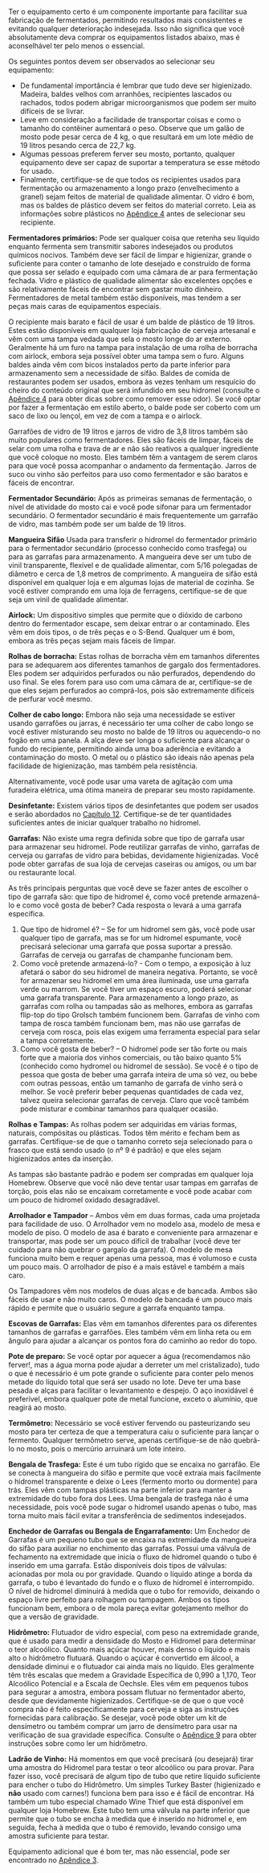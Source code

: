 Ter o equipamento certo é um componente importante para facilitar sua fabricação de fermentados, permitindo resultados mais consistentes e evitando qualquer deterioração indesejada. Isso não significa que você absolutamente deva comprar os equipamentos listados abaixo, mas é aconselhável ter pelo menos o essencial.

Os seguintes pontos devem ser observados ao selecionar seu equipamento:

- De fundamental importância é lembrar que tudo deve ser higienizado. Madeira, baldes velhos com arranhões, recipientes lascados ou rachados, todos podem abrigar microorganismos que podem ser muito difíceis de se livrar.
- Leve em consideração a facilidade de transportar coisas e como o tamanho do contêiner aumentará o peso. Observe que um galão de mosto pode pesar cerca de 4 kg, o que resultará em um lote médio de 19 litros pesando cerca de 22,7 kg.
- Algumas pessoas preferem ferver seu mosto, portanto, qualquer equipamento deve ser capaz de suportar a temperatura se esse método for usado.
- Finalmente, certifique-se de que todos os recipientes usados para fermentação ou armazenamento a longo prazo (envelhecimento a granel) sejam feitos de material de qualidade alimentar. O vidro é bom, mas os baldes de plástico devem ser feitos do material correto. Leia as informações sobre plásticos no [Apêndice 4](../appendix/4-plastics.md) antes de selecionar seu recipiente.

**Fermentadores primários:** Pode ser qualquer coisa que retenha seu líquido enquanto fermenta sem transmitir sabores indesejados ou produtos químicos nocivos. Também deve ser fácil de limpar e higienizar, grande o suficiente para conter o tamanho de lote desejado e construído de forma que possa ser selado e equipado com uma câmara de ar para fermentação fechada. Vidro e plástico de qualidade alimentar são excelentes opções e são relativamente fáceis de encontrar sem gastar muito dinheiro. Fermentadores de metal também estão disponíveis, mas tendem a ser peças mais caras de equipamentos especiais.

O recipiente mais barato e fácil de usar é um balde de plástico de 19 litros. Estes estão disponíveis em qualquer loja fabricação de cerveja artesanal e vêm com uma tampa vedada que sela o mosto longe do ar externo. Geralmente há um furo na tampa para instalação de uma rolha de borracha com airlock, embora seja possível obter uma tampa sem o furo. Alguns baldes ainda vêm com bicos instalados perto da parte inferior para armazenamento sem a necessidade de sifão. Baldes de comida de restaurantes podem ser usados, embora às vezes tenham um resquício do cheiro do conteúdo original que será infundido em seu hidromel (consulte o [Apêndice 4](../appendix/4-plastics.md) para obter dicas sobre como remover esse odor). Se você optar por fazer a fermentação em estilo aberto, o balde pode ser coberto com um saco de lixo ou lençol, em vez de com a tampa e o airlock.

Garrafões de vidro de 19 litros e jarros de vidro de 3,8 litros também são muito populares como fermentadores. Eles são fáceis de limpar, fáceis de selar com uma rolha e trava de ar e não são reativos a qualquer ingrediente que você coloque no mosto. Eles também têm a vantagem de serem claros para que você possa acompanhar o andamento da fermentação. Jarros de suco ou vinho são perfeitos para uso como fermentador e são baratos e fáceis de encontrar.

**Fermentador Secundário:** Após as primeiras semanas de fermentação, o nível de atividade do mosto cai e você pode sifonar para um fermentador secundário. O fermentador secundário é mais frequentemente um garrafão de vidro, mas também pode ser um balde de 19 litros.

**Mangueira Sifão** Usada para transferir o hidromel do fermentador primário para o fermentador secundário (processo conhecido como trasfega) ou para as garrafas para armazenamento. A mangueira deve ser um tubo de vinil transparente, flexível e de qualidade alimentar, com 5/16 polegadas de diâmetro e cerca de 1,8 metros de comprimento. A mangueira de sifão está disponível em qualquer loja e em algumas lojas de material de cozinha. Se você estiver comprando em uma loja de ferragens, certifique-se de que seja um vinil de qualidade alimentar.

**Airlock:** Um dispositivo simples que permite que o dióxido de carbono dentro do fermentador escape, sem deixar entrar o ar contaminado. Eles vêm em dois tipos, o de três peças e o S-Bend. Qualquer um é bom, embora as três peças sejam mais fáceis de limpar.

**Rolhas de borracha:** Estas rolhas de borracha vêm em tamanhos diferentes para se adequarem aos diferentes tamanhos de gargalo dos fermentadores. Eles podem ser adquiridos perfurados ou não perfurados, dependendo do uso final. Se eles forem para uso com uma câmara de ar, certifique-se de que eles sejam perfurados ao comprá-los, pois são extremamente difíceis de perfurar você mesmo.

**Colher de cabo longo:** Embora não seja uma necessidade se estiver usando garrafões ou jarras, é necessário ter uma colher de cabo longo se você estiver misturando seu mosto no balde de 19 litros ou aquecendo-o no fogão em uma panela. A alça deve ser longa o suficiente para alcançar o fundo do recipiente, permitindo ainda uma boa aderência e evitando a contaminação do mosto. O metal ou o plástico são ideais não apenas pela facilidade de higienização, mas também pela resistência.

Alternativamente, você pode usar uma vareta de agitação com uma furadeira elétrica, uma ótima maneira de preparar seu mosto rapidamente.

**Desinfetante:** Existem vários tipos de desinfetantes que podem ser usados e serão abordados no [Capítulo 12](12-sanitation.md). Certifique-se de ter quantidades suficientes antes de iniciar qualquer trabalho no hidromel.

**Garrafas:** Não existe uma regra definida sobre que tipo de garrafa usar para armazenar seu hidromel. Pode reutilizar garrafas de vinho, garrafas de cerveja ou garrafas de vidro para bebidas, devidamente higienizadas. Você pode obter garrafas de sua loja de cervejas caseiras ou amigos, ou um bar ou restaurante local.

As três principais perguntas que você deve se fazer antes de escolher o tipo de garrafa são: que tipo de hidromel é, como você pretende armazená-lo e como você gosta de beber? Cada resposta o levará a uma garrafa específica.

1. Que tipo de hidromel é? – Se for um hidromel sem gás, você pode usar qualquer tipo de garrafa, mas se for um hidromel espumante, você precisará selecionar uma garrafa que possa suportar a pressão. Garrafas de cerveja ou garrafas de champanhe funcionam bem.
2. Como você pretende armazená-lo? - Com o tempo, a exposição à luz afetará o sabor do seu hidromel de maneira negativa. Portanto, se você for armazenar seu hidromel em uma área iluminada, use uma garrafa verde ou marrom. Se você tiver um espaço escuro, poderá selecionar uma garrafa transparente. Para armazenamento a longo prazo, as garrafas com rolha ou tampadas são as melhores, embora as garrafas flip-top do tipo Grolsch também funcionem bem. Garrafas de vinho com tampa de rosca também funcionam bem, mas não use garrafas de cerveja com rosca, pois elas exigem uma ferramenta especial para selar a tampa corretamente.
3. Como você gosta de beber? – O hidromel pode ser tão forte ou mais forte que a maioria dos vinhos comerciais, ou tão baixo quanto 5% (conhecido como hydromel ou hidromel de sessão). Se você é o tipo de pessoa que gosta de beber uma garrafa inteira de uma só vez, ou bebe com outras pessoas, então um tamanho de garrafa de vinho será o melhor. Se você preferir beber pequenas quantidades de cada vez, talvez queira selecionar garrafas de cerveja. Claro que você também pode misturar e combinar tamanhos para qualquer ocasião.

**Rolhas e Tampas:** As rolhas podem ser adquiridas em várias formas, naturais, compósitas ou plásticas. Todos têm mérito e fecham bem as garrafas. Certifique-se de que o tamanho correto seja selecionado para o frasco que está sendo usado (o nº 9 é padrão) e que eles sejam higienizados antes da inserção.

As tampas são bastante padrão e podem ser compradas em qualquer loja Homebrew. Observe que você não deve tentar usar tampas em garrafas de torção, pois elas não se encaixam corretamente e você pode acabar com um pouco de hidromel oxidado desagradável.

**Arrolhador e Tampador** – Ambos vêm em duas formas, cada uma projetada para facilidade de uso. O Arrolhador vem no modelo asa, modelo de mesa e modelo de piso. O modelo de asa é barato e conveniente para armazenar e transportar, mas pode ser um pouco difícil de trabalhar (você deve ter cuidado para não quebrar o gargalo da garrafa). O modelo de mesa funciona muito bem e requer apenas uma pessoa, mas é volumoso e custa um pouco mais. O arrolhador de piso é a mais estável e também a mais caro.

Os Tampadores vêm nos modelos de duas alças e de bancada. Ambos são fáceis de usar e não muito caros. O modelo de bancada é um pouco mais rápido e permite que o usuário segure a garrafa enquanto tampa.

**Escovas de Garrafas:** Elas vêm em tamanhos diferentes para os diferentes tamanhos de garrafas e garrafões. Eles também vêm em linha reta ou em ângulo para ajudar a alcançar os pontos fora do caminho ao redor do topo.

**Pote de preparo:** Se você optar por aquecer a água (recomendamos não ferver!, mas a água morna pode ajudar a derreter um mel cristalizado), tudo o que é necessário é um pote grande o suficiente para conter pelo menos metade do líquido total que será ser usado no lote. Deve ter uma base pesada e alças para facilitar o levantamento e despejo. O aço inoxidável é preferível, embora qualquer pote de metal funcione, exceto o alumínio, que reagirá ao mosto.

**Termômetro:** Necessário se você estiver fervendo ou pasteurizando seu mosto para ter certeza de que a temperatura caiu o suficiente para lançar o fermento. Qualquer termômetro serve, apenas certifique-se de não quebrá-lo no mosto, pois o mercúrio arruinará um lote inteiro.

**Bengala de Trasfega:** Este é um tubo rígido que se encaixa no garrafão. Ele se conecta à mangueira do sifão e permite que você extraia mais facilmente o hidromel transparente e deixe o Lees (fermento morto ou dormente) para trás. Eles vêm com tampas plásticas na parte inferior para manter a extremidade do tubo fora dos Lees. Uma bengala de trasfega não é uma necessidade, pois você pode sugar o hidromel usando apenas o tubo, mas torna muito mais fácil evitar a transferência de sedimentos indesejados.

**Enchedor de Garrafas ou Bengala de Engarrafamento:** Um Enchedor de Garrafas é um pequeno tubo que se encaixa na extremidade da mangueira do sifão para auxiliar no enchimento das garrafas. Possui uma válvula de fechamento na extremidade que inicia o fluxo de hidromel quando o tubo é inserido em uma garrafa. Estão disponíveis dois tipos de válvulas: acionadas por mola ou por gravidade. Quando o líquido atinge a borda da garrafa, o tubo é levantado do fundo e o fluxo de hidromel é interrompido. O nível de hidromel diminuirá à medida que o tubo for removido, deixando o espaço livre perfeito para rolhagem ou tampagem. Ambos os tipos funcionam bem, embora o de mola pareça evitar gotejamento melhor do que a versão de gravidade.

**Hidrômetro:** Flutuador de vidro especial, com peso na extremidade grande, que é usado para medir a densidade do Mosto e Hidromel para determinar o teor alcoólico. Quanto mais açúcar houver, mais denso o líquido e mais alto o hidrômetro flutuará. Quando o açúcar é convertido em álcool, a densidade diminui e o flutuador cai ainda mais no líquido. Eles geralmente têm três escalas que medem a Gravidade Específica de 0,990 a 1,170, Teor Alcoólico Potencial e a Escala de Oechsle. Eles vêm em pequenos tubos para segurar a amostra, embora possam flutuar no fermentador aberto, desde que devidamente higienizados. Certifique-se de que o que você compra não é feito especificamente para cerveja e siga as instruções fornecidas para calibração. Se desejar, você pode obter um kit de densímetro ou também comprar um jarro de densímetro para usar na verificação de sua gravidade específica. Consulte o [Apêndice 9](../appendix/9-how-to-read-a-hydrometer.md) para obter instruções sobre como ler um hidrômetro.

**Ladrão de Vinho:** Há momentos em que você precisará (ou desejará) tirar uma amostra do Hidromel para testar o teor alcoólico ou para provar. Para fazer isso, você precisará de algum tipo de tubo que retire líquido suficiente para encher o tubo do Hidrômetro. Um simples Turkey Baster (higienizado e **não** usado com carnes!) funciona bem para isso e é fácil de encontrar. Há também um tubo especial chamado Wine Thief que está disponível em qualquer loja Homebrew. Este tubo tem uma válvula na parte inferior que permite que o tubo se encha à medida que é inserido no hidromel e, em seguida, fecha à medida que o tubo é removido, levando consigo uma amostra suficiente para testar.

Equipamento adicional que é bom ter, mas não essencial, pode ser encontrado no [Apêndice 3](../appendix/3-additional-equipment.md).